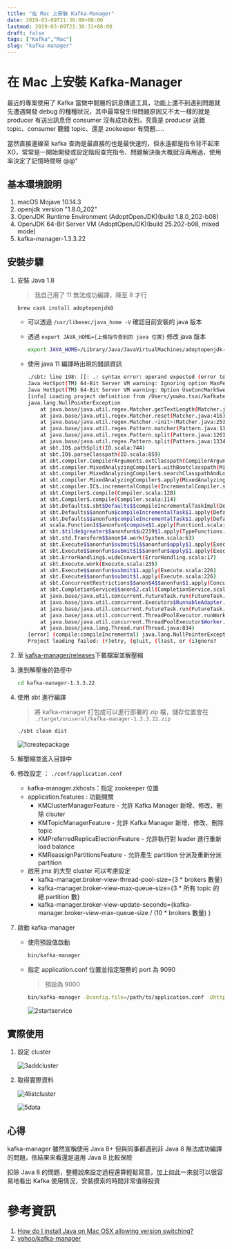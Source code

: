 ```yaml
---
title: "在 Mac 上安裝 Kafka-Manager"
date: 2019-03-09T21:30:00+08:00
lastmod: 2019-03-09T21:30:31+08:00
draft: false
tags: ["Kafka","Mac"]
slug: "kafka-manager"
---
```

# 在 Mac 上安裝 Kafka-Manager
最近的專案使用了 Kafka 當做中間層的訊息傳遞工具，功能上還不到遇到問題就先遭遇開發 debug 的種種狀況，其中最常發生但問題原因又不太一樣的就是 producer 有送出訊息但 consumer 沒有成功收到，究竟是 producer 送錯 topic、consumer 聽錯 topic、還是 zookeeper 有問題.....

當然直接連線至 kafka 查詢是最直接的也是最快速的，但永遠都是指令背不起來XD，常常是一開始開發或設定階段查完指令、問題解決後大概就沒再用過，使用率決定了記憶時間呀 @@"

## 基本環境說明
1. macOS Mojave 10.14.3
2. openjdk version "1.8.0_202"
3. OpenJDK Runtime Environment (AdoptOpenJDK)(build 1.8.0_202-b08)
4. OpenJDK 64-Bit Server VM (AdoptOpenJDK)(build 25.202-b08, mixed mode)
3. kafka-manager-1.3.3.22

## 安裝步驟
1. 安裝 Java 1.8

    > 我自己用了 11 無法成功編譯，降至 8 才行

    ```bash
    brew cask install adoptopenjdk8
    ```
 
   - 可以透過 `/usr/libexec/java_home -V` 確認目前安裝的 java 版本
   - 透過 `export JAVA_HOME={上條指令查到的 java 位置}` 修改 java 版本

        ```bash
        export JAVA_HOME=/Library/Java/JavaVirtualMachines/adoptopenjdk-8.jdk/Contents/Home
        ```

    - 使用 java 11 編譯時出現的錯誤資訊

        ```bash
        ./sbt: line 198: [[: .: syntax error: operand expected (error token is ".")
        Java HotSpot(TM) 64-Bit Server VM warning: Ignoring option MaxPermSize; support was removed in 8.0
        Java HotSpot(TM) 64-Bit Server VM warning: Option UseConcMarkSweepGC was deprecated in version 9.0 and will likely be removed in a future release.
        [info] Loading project definition from /Users/yowko.tsai/kafkatest/kafka-manager-1.3.3.22/project
        java.lang.NullPointerException
            at java.base/java.util.regex.Matcher.getTextLength(Matcher.java:1770)
            at java.base/java.util.regex.Matcher.reset(Matcher.java:416)
            at java.base/java.util.regex.Matcher.<init>(Matcher.java:253)
            at java.base/java.util.regex.Pattern.matcher(Pattern.java:1133)
            at java.base/java.util.regex.Pattern.split(Pattern.java:1261)
            at java.base/java.util.regex.Pattern.split(Pattern.java:1334)
            at sbt.IO$.pathSplit(IO.scala:744)
            at sbt.IO$.parseClasspath(IO.scala:859)
            at sbt.compiler.CompilerArguments.extClasspath(CompilerArguments.scala:62)
            at sbt.compiler.MixedAnalyzingCompiler$.withBootclasspath(MixedAnalyzingCompiler.scala:189)
            at sbt.compiler.MixedAnalyzingCompiler$.searchClasspathAndLookup(MixedAnalyzingCompiler.scala:167)
            at sbt.compiler.MixedAnalyzingCompiler$.apply(MixedAnalyzingCompiler.scala:177)
            at sbt.compiler.IC$.incrementalCompile(IncrementalCompiler.scala:138)
            at sbt.Compiler$.compile(Compiler.scala:128)
            at sbt.Compiler$.compile(Compiler.scala:114)
            at sbt.Defaults$.sbt$Defaults$$compileIncrementalTaskImpl(Defaults.scala:829)
            at sbt.Defaults$$anonfun$compileIncrementalTask$1.apply(Defaults.scala:820)
            at sbt.Defaults$$anonfun$compileIncrementalTask$1.apply(Defaults.scala:818)
            at scala.Function1$$anonfun$compose$1.apply(Function1.scala:47)
            at sbt.$tilde$greater$$anonfun$$u2219$1.apply(TypeFunctions.scala:40)
            at sbt.std.Transform$$anon$4.work(System.scala:63)
            at sbt.Execute$$anonfun$submit$1$$anonfun$apply$1.apply(Execute.scala:226)
            at sbt.Execute$$anonfun$submit$1$$anonfun$apply$1.apply(Execute.scala:226)
            at sbt.ErrorHandling$.wideConvert(ErrorHandling.scala:17)
            at sbt.Execute.work(Execute.scala:235)
            at sbt.Execute$$anonfun$submit$1.apply(Execute.scala:226)
            at sbt.Execute$$anonfun$submit$1.apply(Execute.scala:226)
            at sbt.ConcurrentRestrictions$$anon$4$$anonfun$1.apply(ConcurrentRestrictions.scala:159)
            at sbt.CompletionService$$anon$2.call(CompletionService.scala:28)
            at java.base/java.util.concurrent.FutureTask.run(FutureTask.java:264)
            at java.base/java.util.concurrent.Executors$RunnableAdapter.call(Executors.java:515)
            at java.base/java.util.concurrent.FutureTask.run(FutureTask.java:264)
            at java.base/java.util.concurrent.ThreadPoolExecutor.runWorker(ThreadPoolExecutor.java:1128)
            at java.base/java.util.concurrent.ThreadPoolExecutor$Worker.run(ThreadPoolExecutor.java:628)
            at java.base/java.lang.Thread.run(Thread.java:834)
        [error] (compile:compileIncremental) java.lang.NullPointerException
        Project loading failed: (r)etry, (q)uit, (l)ast, or (i)gnore?
        ```

2. 至 [kafka-manager/releases](https://github.com/yahoo/kafka-manager/releases)下載檔案並解壓縮
3. 進到解壓後的路徑中

    ```bash
    cd kafka-manager-1.3.3.22
    ```

4. 使用 sbt 進行編譯

    > 將 kafka-manager 打包成可以進行部署的 zip 檔，儲存位置會在 `./target/univeral/kafka-manager-1.3.3.22.zip`

    ```bash
    ./sbt clean dist
    ```

    ![1createpackage](https://user-images.githubusercontent.com/3851540/54073296-76745400-42c0-11e9-83d3-27f1b7c3beef.png)

5. 解壓縮並進入目錄中

6. 修改設定 ： `./conf/application.conf`

    - kafka-manager.zkhosts：指定 zookeeper 位置
    - application.features : 功能開關
        - KMClusterManagerFeature - 允許 Kafka Manager 新增、修改、刪除 clsuter
        - KMTopicManagerFeature - 允許 Kafka Manager 新增、修改、刪除 topic
        - KMPreferredReplicaElectionFeature - 允許執行對 leader 進行重新 load balance
        - KMReassignPartitionsFeature - 允許產生 partition 分派及重新分派 partition
    - 啟用 jmx 的大型 cluster 可以考慮設定
        - kafka-manager.broker-view-thread-pool-size={3 * brokers 數量}
        - kafka-manager.broker-view-max-queue-size={3 *  所有 topic 的總 partition 數}
        - kafka-manager.broker-view-update-seconds={kafka-manager.broker-view-max-queue-size / (10 * brokers 數量) } 

7. 啟動 kafka-manager

    - 使用預設值啟動
    
        ```bash
        bin/kafka-manager
        ```
    
    - 指定 application.conf 位置並指定服務的 port 為 9090
        
        > 預設為 9000 

        ```bash
        bin/kafka-manager -Dconfig.file=/path/to/application.conf -Dhttp.port=9090
        ```

        ![2startservice](https://user-images.githubusercontent.com/3851540/54073297-76745400-42c0-11e9-815e-090117583938.png)

## 實際使用
1. 設定 cluster

    ![3addcluster](https://user-images.githubusercontent.com/3851540/54073298-76745400-42c0-11e9-8a4f-d68ba2dc524d.png)

2. 取得實際資料

    ![4listcluster](https://user-images.githubusercontent.com/3851540/54073299-76745400-42c0-11e9-84e9-0d79e4efb579.png)

    ![5data](https://user-images.githubusercontent.com/3851540/54073300-770cea80-42c0-11e9-8989-2e1f752f8618.png)

## 心得
kafka-manager 雖然宣稱使用 Java 8+ 但與同事都遇到非 Java 8 無法成功編譯的問題，依結果來看還是選用 Java 8 比較保險

扣除 Java 8 的問題，整體說來設定過程還算輕鬆寫意，加上如此一來就可以很容易地看出 Kafka 使用情況，安裝摸索的時間非常值得投資

# 參考資訊
1. [How do I install Java on Mac OSX allowing version switching?](https://stackoverflow.com/questions/52524112/how-do-i-install-java-on-mac-osx-allowing-version-switching) 
2. [yahoo/kafka-manager](https://github.com/yahoo/kafka-manager)